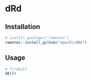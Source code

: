 # dRd

## Installation

```R
# install.packages("remotes")
remotes::install_github("npechl/dRd")
```

## Usage

```R
# fireball
d6(8)
```
